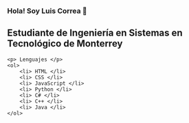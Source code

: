 ### Hola! Soy Luis Correa 👋

<!DOCTYPE html>
<html lang="en">
<head>
    <meta charset="UTF-8">
    <meta http-equiv="X-UA-Compatible" content="IE=edge">
    <meta name="viewport" content="width=device-width, initial-scale=1.0">
</head>
<body>
    <h2>Estudiante de Ingeniería en Sistemas en Tecnológico de Monterrey</h2>

    <p> Lenguajes </p>
    <ol>
        <li> HTML </li>
        <li> CSS </li>
        <li> JavaScript </li>
        <li> Python </li>
        <li> C# </li>
        <li> C++ </li>
        <li> Java </li>
    </ol>
</body>
</html>
